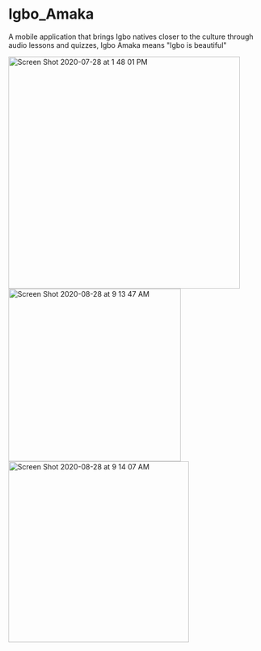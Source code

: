 # Igbo_Amaka
A mobile application that brings Igbo natives closer to the culture through audio lessons and quizzes, Igbo Amaka means "Igbo is beautiful" 

<img width="458" alt="Screen Shot 2020-07-28 at 1 48 01 PM" src="https://user-images.githubusercontent.com/38994167/88667250-0777e500-d0d9-11ea-8e10-dee8a0198650.png"> <img width="341" alt="Screen Shot 2020-08-28 at 9 13 47 AM" src="https://user-images.githubusercontent.com/38994167/91537921-f35d1880-e90e-11ea-8cbf-befd142a0ea3.png"> <img width="357" alt="Screen Shot 2020-08-28 at 9 14 07 AM" src="https://user-images.githubusercontent.com/38994167/91537929-f6580900-e90e-11ea-902c-1867dd42d603.png">


